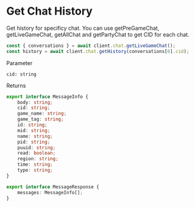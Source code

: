 # Get Chat History

Get history for specificy chat.
You can use getPreGameChat, getLiveGameChat, getAllChat and getPartyChat to get CID for each chat.

```js
const { conversations } = await client.chat.getLiveGameChat();
const history = await client.chat.getHistory(conversations[0].cid);
```

Parameter

```
cid: string
```

Returns

```ts
export interface MessageInfo {
    body: string;
    cid: string;
    game_name: string;
    game_tag: string;
    id: string;
    mid: string;
    name: string;
    pid: string;
    puuid: string;
    read: boolean;
    region: string;
    time: string;
    type: string;
}

export interface MessageResponse {
    messages: MessageInfo[];
}
```
